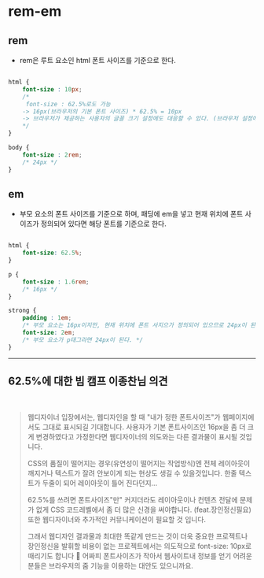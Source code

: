 # rem-em

## rem

-   rem은 루트 요소인 html 폰트 사이즈를 기준으로 한다.

```CSS

html {
    font-size : 10px;
    /*
     font-size : 62.5%로도 가능
    -> 16px(브라우저의 기본 폰트 사이즈) * 62.5% = 10px
    -> 브라우저가 제공하는 사용자의 글꼴 크기 설정에도 대응할 수 있다. (브라우저 설정에서 글꼴 크기 확대, 축소 등)
    */
}

body {
    font-size : 2rem;
    /* 24px */
}

```

## em

-   부모 요소의 폰트 사이즈를 기준으로 하며, 패딩에 em을 넣고 현재 위치에 폰트 사이즈가 정의되어 있다면 해당 폰트를 기준으로 한다.

```CSS

html {
    font-size: 62.5%;
}

p {
    font-size : 1.6rem;
    /* 16px */
}

strong {
    padding : 1em;
    /* 부모 요소는 16px이지만, 현재 위치에 폰트 사지으가 정의되어 있으므로 24px이 된다. */
    font-size: 2em;
    /* 부모 요소가 p태그라면 24px이 된다. */
}

```

<hr>

## 62.5%에 대한 빔 캠프 이종찬님 의견

<br>

> 웹디자이너 입장에서는, 웹디자인을 할 때 "내가 정한 폰트사이즈"가 웹페이지에서도 그대로 표시되길 기대합니다.
> 사용자가 기본 폰트사이즈인 16px을 좀 더 크게 변경하였다고 가정한다면 웹디자이너의 의도와는 다른 결과물이 표시될 것입니다.
>
> CSS의 품질이 떨어지는 경우(유연성이 떨어지는 작업방식)엔 전체 레이아웃이 깨지거나 텍스트가 잘려 안보이게 되는 현상도 생길 수 있을것입니다. 한줄 텍스트가 두줄이 되어 레이아웃이 틀어 진다던지...
>
> 62.5%를 쓰려면 폰트사이즈"만" 커지더라도 레이아웃이나 컨텐츠 전달에 문제가 없게 CSS 코드레벨에서 좀 더 많은 신경을 써야합니다. (feat.장인정신필요)
> 또한 웹디자이너와 추가적인 커뮤니케이션이 필요할 것 입니다.
>
> 그래서 웹디자인 결과물과 최대한 똑같게 만드는 것이 더욱 중요한 프로젝트나 장인정신을 발휘할 비용이 없는 프로젝트에서는 의도적으로 font-size: 10px로 때리기도 합니다 🙂
> 어짜피 폰트사이즈가 작아서 웹사이트내 정보를 얻기 어려운 분들은 브라우저의 줌 기능을 이용하는 대안도 있으니까요.

